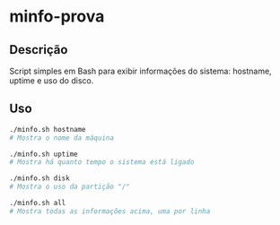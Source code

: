 # minfo-prova

## Descrição
Script simples em Bash para exibir informações do sistema: hostname, uptime e uso do disco.

## Uso

```bash
./minfo.sh hostname
# Mostra o nome da máquina

./minfo.sh uptime
# Mostra há quanto tempo o sistema está ligado

./minfo.sh disk
# Mostra o uso da partição "/"

./minfo.sh all
# Mostra todas as informações acima, uma por linha
